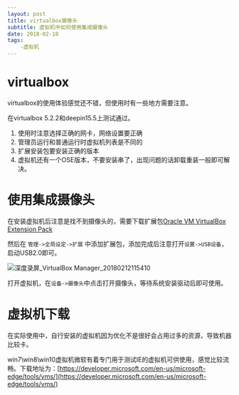 ```yaml
---
layout: post
title: virtualbox摄像头 
subtitle: 虚拟机中如何使用集成摄像头 
date: 2018-02-10
tags: 
    -虚拟机  
---
```


# virtualbox

virtualbox的使用体验感觉还不错，但使用时有一些地方需要注意。

在virtualbox 5.2.2和deepin15.5上测试通过。

1. 使用时注意选择正确的网卡，网络设置要正确
1. 管理员运行和普通运行时虚拟机列表是不同的
1. 扩展安装包要安装正确的版本
1. 虚拟机还有一个OSE版本，不要安装串了，出现问题的话卸载重装一般即可解决。

# 使用集成摄像头

在安装虚拟机后注意是找不到摄像头的，需要下载扩展包[Oracle VM VirtualBox Extension Pack](https://www.virtualbox.org/wiki/Downloads)

然后在 ```管理->全局设定->扩展``` 中添加扩展包，添加完成后注意打开```设置->USB设备```，启动USB2.0即可。

![深度录屏_VirtualBox Manager_20180212115410](https://i.loli.net/2018/02/12/5a8110bc642c0.gif)

打开虚拟机，在```设备->摄像头```中点击打开摄像头，等待系统安装驱动后即可使用。

# 虚拟机下载

在实际使用中，自行安装的虚拟机因为优化不是很好会占用过多的资源，导致机器比较卡。

win7\win8\win10虚拟机微软有着专门用于测试IE的虚拟机可供使用，感觉比较流畅。下载地址为：[https://developer.microsoft.com/en-us/microsoft-edge/tools/vms/](https://developer.microsoft.com/en-us/microsoft-edge/tools/vms/)


